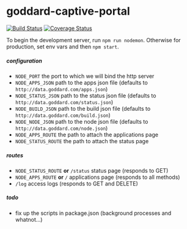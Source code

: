 
# goddard-captive-portal

[![Build Status](https://travis-ci.org/praekelt/goddard-captive-portal.svg)](https://travis-ci.org/praekelt/goddard-captive-portal)
[![Coverage Status](https://coveralls.io/repos/praekelt/goddard-captive-portal/badge.svg?branch=develop)](https://coveralls.io/r/praekelt/goddard-captive-portal?branch=develop)

To begin the development server, run `npm run nodemon`. Otherwise for production, set env vars and then `npm start`.

##### configuration

- `NODE_PORT` the port to which we will bind the http server
- `NODE_APPS_JSON` path to the apps json file (defaults to `http://data.goddard.com/apps.json`)
- `NODE_STATUS_JSON` path to the status json file (defaults to `http://data.goddard.com/status.json`)
- `NODE_BUILD_JSON` path to the build json file (defaults to `http://data.goddard.com/build.json`)
- `NODE_NODE_JSON` path to the node json file (defaults to `http://data.goddard.com/node.json`)
- `NODE_APPS_ROUTE` the path to attach the applications page
- `NODE_STATUS_ROUTE` the path to attach the status page

##### routes

- `NODE_STATUS_ROUTE` **or** `/status` status page (responds to GET)
- `NODE_APPS_ROUTE` **or** `/` applications page (responds to all methods)
- `/log` access logs (responds to GET and DELETE)

##### todo

- fix up the scripts in package.json (background processes and whatnot...)
